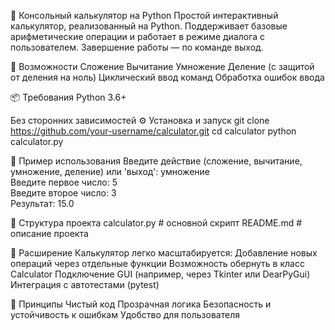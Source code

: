 🧮 Консольный калькулятор на Python
Простой интерактивный калькулятор, реализованный на Python. 
Поддерживает базовые арифметические операции и работает в режиме диалога с пользователем. 
Завершение работы — по команде выход.

🚀 Возможности
Сложение
Вычитание
Умножение
Деление (с защитой от деления на ноль)
Циклический ввод команд
Обработка ошибок ввода

📦 Требования
Python 3.6+

Без сторонних зависимостей
⚙️ Установка и запуск
git clone https://github.com/your-username/calculator.git
cd calculator
python calculator.py

📝 Пример использования
Введите действие (сложение, вычитание, умножение, деление) или 'выход': умножение  
Введите первое число: 5  
Введите второе число: 3  
Результат: 15.0

📁 Структура проекта
calculator.py      # основной скрипт
README.md          # описание проекта

🧠 Расширение
Калькулятор легко масштабируется:
Добавление новых операций через отдельные функции
Возможность обернуть в класс Calculator
Подключение GUI (например, через Tkinter или DearPyGui)
Интеграция с автотестами (pytest)

📌 Принципы
Чистый код
Прозрачная логика
Безопасность и устойчивость к ошибкам
Удобство для пользователя
